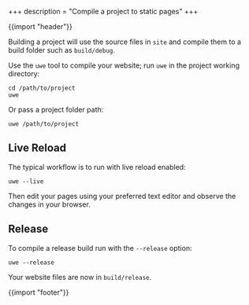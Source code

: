 +++
description = "Compile a project to static pages"
+++

{{import "header"}}

Building a project will use the source files in `site` and compile them to a build folder such as `build/debug`.

Use the `uwe` tool to compile your website; run `uwe` in the project working directory:

```text
cd /path/to/project
uwe
```

Or pass a project folder path:

```text
uwe /path/to/project
```

## Live Reload

The typical workflow is to run with live reload enabled:

```text
uwe --live
```

Then edit your pages using your preferred text editor and observe the changes in your browser.

## Release

To compile a release build run with the `--release` option:

```text
uwe --release
```

Your website files are now in `build/release`.

{{import "footer"}}
